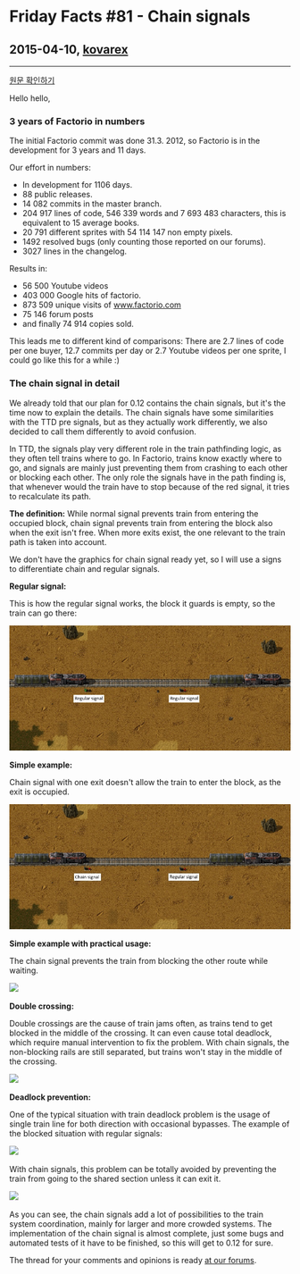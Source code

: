 # Friday Facts #81 - Chain signals

## 2015-04-10, [kovarex](https://factorio.com/blog/author/kovarex)

---

[원문 확인하기](https://factorio.com/blog/post/fff-81)

Hello hello,

### 3 years of Factorio in numbers

The initial Factorio commit was done 31.3. 2012, so Factorio is in the development for 3 years and 11 days.

Our effort in numbers:

* In development for 1106 days.
* 88 public releases.
* 14 082 commits in the master branch.
* 204 917 lines of code, 546 339 words and 7 693 483 characters, this is equivalent to 15 average books.
* 20 791 different sprites with 54 114 147 non empty pixels.
* 1492 resolved bugs (only counting those reported on our forums).
* 3027 lines in the changelog.

Results in:

* 56 500 Youtube videos
* 403 000 Google hits of factorio.
* 873 509 unique visits of www.factorio.com
* 75 146 forum posts
* and finally 74 914 copies sold.

This leads me to different kind of comparisons: There are 2.7 lines of code per one buyer, 12.7 commits per day or 2.7 Youtube videos per one sprite, I could go like this for a while :)

### The chain signal in detail

We already told that our plan for 0.12 contains the chain signals, but it's the time now to explain the details. The chain signals have some similarities with the TTD pre signals, but as they actually work differently, we also decided to call them differently to avoid confusion.

In TTD, the signals play very different role in the train pathfinding logic, as they often tell trains where to go.
In Factorio, trains know exactly where to go, and signals are mainly just preventing them from crashing to each other or blocking each other. The only role the signals have in the path finding is, that whenever would the train have to stop because of the red signal, it tries to recalculate its path.

**The definition:** While normal signal prevents train from entering the occupied block, chain signal prevents train from entering the block also when the exit isn't free. When more exits exist, the one relevant to the train path is taken into account.

We don't have the graphics for chain signal ready yet, so I will use a signs to differentiate chain and regular signals.

**Regular signal:**

This is how the regular signal works, the block it guards is empty, so the train can go there:

![](./Img/fff-81-regular-signals.jpg)

**Simple example:**

Chain signal with one exit doesn't allow the train to enter the block, as the exit is occupied.

![](./Img/fff-81-chain-signal-basic.jpg)

**Simple example with practical usage:**

The chain signal prevents the train from blocking the other route while waiting.

![](https://cdn.factorio.com/assets/img/blog/fff-81-chain-signal-guards-crossroad.jpg)

**Double crossing:**

Double crossings are the cause of train jams often, as trains tend to get blocked in the middle of the crossing. It can even cause total deadlock, which require manual intervention to fix the problem. With chain signals, the non-blocking rails are still separated, but trains won't stay in the middle of the crossing.

![](https://cdn.factorio.com/assets/img/blog/fff-81-double-crossroad.jpg)

**Deadlock prevention:**

One of the typical situation with train deadlock problem is the usage of single train line for both direction with occasional bypasses. The example of the blocked situation with regular signals:

![](https://cdn.factorio.com/assets/img/blog/fff-81-train-deadlock.jpg)

With chain signals, this problem can be totally avoided by preventing the train from going to the shared section unless it can exit it.

![](https://cdn.factorio.com/assets/img/blog/fff-81-chain-signal-prevents-deadlock.jpg)

As you can see, the chain signals add a lot of possibilities to the train system coordination, mainly for larger and more crowded systems. The implementation of the chain signal is almost complete, just some bugs and automated tests of it have to be finished, so this will get to 0.12 for sure.

The thread for your comments and opinions is ready [at our forums](https://forums.factorio.com/forum/viewtopic.php?t=9586).
